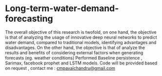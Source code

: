 # Long-term-water-demand-forecasting
The overall objective of this research is twofold, on one hand, the objective is that of analyzing the usage of innovative deep neural networks to predict water demand, compared to traditional models, identifying advantages and disadvantages. On the other hand, the objective is that of analyze the results and benefits of considering external factors when generating forecasts (eg. weather conditions)
Performed Baseline persistence , Sarimax, facebook prophet and LSTM models.
Code will be provided based on request , contact me : cmpavaichandru@gmail.com
